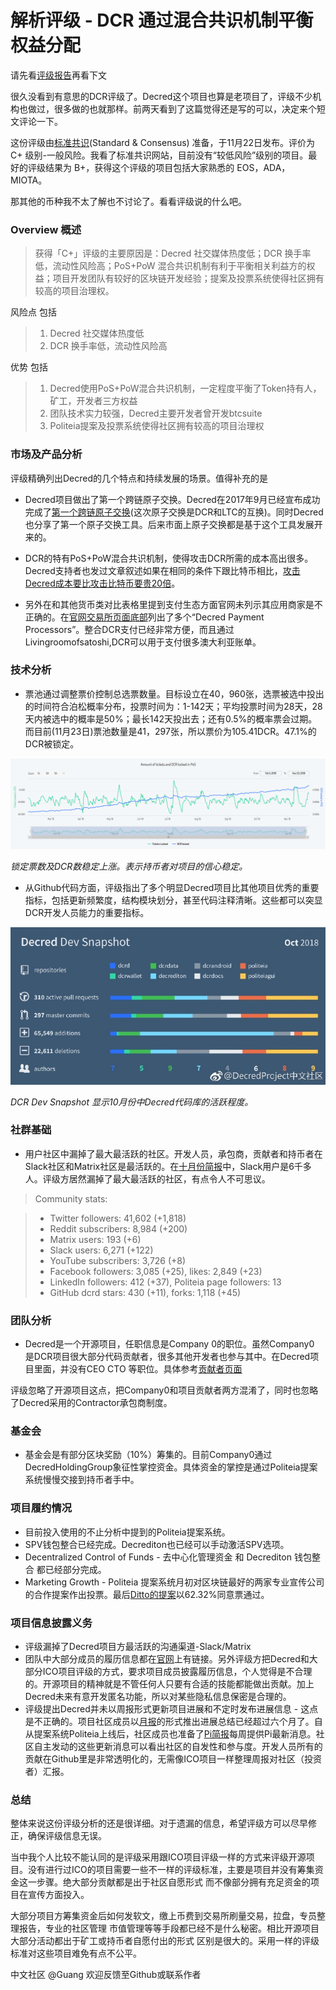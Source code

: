 # 解析评级 - DCR 通过混合共识机制平衡权益分配

请先看[评级报告](https://michelangelo.sncrating.com/report/168)再看下文

很久没看到有意思的DCR评级了。Decred这个项目也算是老项目了，评级不少机构也做过，很多做的也就那样。前两天看到了这篇觉得还是写的可以，决定来个短文评论一下。 

这份评级由[标准共识](https://www.sncrating.com/)(Standard & Consensus) 准备，于11月22日发布。评价为 C+ 级别-一般风险。我看了标准共识网站，目前没有“较低风险”级别的项目。最好的评级结果为 B+，获得这个评级的项目包括大家熟悉的 EOS，ADA，MIOTA。

那其他的币种我不太了解也不讨论了。看看评级说的什么吧。

### Overview 概述 
> 获得「C+」评级的主要原因是：Decred 社交媒体热度低；DCR 换手率低，流动性风险高；PoS+PoW 混合共识机制有利于平衡相关利益方的权益；项目开发团队有较好的区块链开发经验；提案及投票系统使得社区拥有较高的项目治理权。

风险点 包括 
> 1. Decred 社交媒体热度低 
> 2. DCR 换手率低，流动性风险高

优势 包括 
> 1. Decred使用PoS+PoW混合共识机制，一定程度平衡了Token持有人，矿工，开发者三方权益 
> 2. 团队技术实力较强，Decred主要开发者曾开发btcsuite
> 3. Politeia提案及投票系统使得社区拥有较高的项目治理权


### 市场及产品分析
评级精确列出Decred的几个特点和持续发展的场景。值得补充的是

* Decred项目做出了第一个跨链原子交换。Decred在2017年9月已经宣布成功完成了[第一个跨链原子交换](https://blog.decred.org/2017/09/20/On-Chain-Atomic-Swaps/)(这次原子交换是DCR和LTC的互换)。同时Decred也分享了第一个原子交换工具。后来市面上原子交换都是基于这个工具发展开来的。

* DCR的特有PoS+PoW混合共识机制，使得攻击DCR所需的成本高出很多。Decred支持者也发过文章叙述如果在相同的条件下跟比特币相比，[攻击Decred成本要比攻击比特币要贵20倍](https://medium.com/@guang.dcr/%E7%BF%BB%E8%AF%91-%E4%B8%80%E5%AF%B9%E4%B8%80%E6%AF%94%E8%BE%83-%E6%94%BB%E5%87%BBdecred%E8%A6%81%E6%AF%94%E6%94%BB%E5%87%BB%E6%AF%94%E7%89%B9%E5%B8%81-%E8%A6%81%E8%B4%B520%E5%80%8D-9d108a791e75)。

* 另外在和其他货币类对比表格里提到支付生态方面官网未列示其应用商家是不正确的。在[官网交易所页面底部](https://www.decred.org/exchanges/)列出了多个“Decred Payment Processors”。整合DCR支付已经非常方便，而且通过Livingroomofsatoshi,DCR可以用于支付很多澳大利亚账单。

### 技术分析

* 票池通过调整票价控制总选票数量。目标设立在40，960张，选票被选中投出的时间符合泊松概率分布，投票时间为：1-142天；平均投票时间为28天，28天内被选中的概率是50%；最长142天投出去；还有0.5%的概率票会过期。而目前(11月23日)票池数量是41，297张，所以票价为105.41DCR。47.1%的DCR被锁定。

![POSCHART](img/analysis-Standard_Consensus/POSCHART.png)

*锁定票数及DCR数稳定上涨。表示持币者对项目的信心稳定。*

* 从Github代码方面，评级指出了多个明显Decred项目比其他项目优秀的重要指标，包括更新频繁度，结构模块划分，甚至代码注释清晰。这些都可以突显DCR开发人员能力的重要指标。

![DevSnapshot](img/analysis-Standard_Consensus/DCRDevSnapshot.png)

*DCR Dev Snapshot 显示10月份中Decred代码库的活跃程度。*      

### 社群基础

* 用户社区中漏掉了最大最活跃的社区。开发人员，承包商，贡献者和持币者在Slack社区和Matrix社区是最活跃的。在[十月份简报](https://github.com/xaur/decred-news/blob/master/journal/201810.md)中，Slack用户是6千多人。评级方居然漏掉了最大最活跃的社区，有点令人不可思议。

> Community stats:

>* Twitter followers: 41,602 (+1,818)
>* Reddit subscribers: 8,984 (+200)
>* Matrix users: 193 (+6)
>* Slack users: 6,271 (+122)
>* YouTube subscribers: 3,726 (+8)
>* Facebook followers: 3,085 (+25), likes: 2,849 (+23)
>* LinkedIn followers: 412 (+37), Politeia page followers: 13
>* GitHub dcrd stars: 430 (+11), forks: 1,118 (+45)

### 团队分析

* Decred是一个开源项目，任职信息是Company 0的职位。虽然Company0 是DCR项目很大部分代码贡献者，很多其他开发者也参与其中。在Decred项目里面，并没有CEO CTO 等职位。具体参考[贡献者页面](https://www.decred.org/contributors/)

评级忽略了开源项目这点，把Company0和项目贡献者两方混淆了，同时也忽略了Decred采用的Contractor承包商制度。

### 基金会

* 基金会是有部分区块奖励（10%）筹集的。目前Company0通过DecredHoldingGroup象征性掌控资金。具体资金的掌控是通过Politeia提案系统慢慢交接到持币者手中。

### 项目履约情况

* 目前投入使用的不止分析中提到的Politeia提案系统。
* SPV钱包整合已经完成。Decrediton也已经可以手动激活SPV选项。
* Decentralized Control of Funds - 去中心化管理资金 和 Decrediton 钱包整合 都已经部分完成。
* Marketing Growth - Politeia 提案系统月初对区块链最好的两家专业宣传公司的合作提案作出投票。最后[Ditto的提案](https://proposals.decred.org/proposals/27f87171d98b7923a1bd2bee6affed929fa2d2a6e178b5c80a9971a92a5c7f50)以62.32%同意票通过。

### 项目信息披露义务

* 评级漏掉了Decred项目方最活跃的沟通渠道-Slack/Matrix
* 团队中大部分成员的履历信息都在[官网](https://www.decred.org/contributors/)上有链接。另外评级方把Decred和大部分ICO项目评级的方式，要求项目成员披露履历信息，个人觉得是不合理的。开源项目的精神就是不管任何人只要有合适的技能都能做出贡献。加上Decred未来有意开发匿名功能，所以对某些隐私信息保密是合理的。
* 评级提出Decred并未以周报形式更新项目进展和不定时发布进展信息 - 这点是不正确的。项目社区成员以[月报](https://github.com/xaur/decred-news/tree/master/journal)的形式推出进展总结已经超过六个月了。自从提案系统Politeia上线后，社区成员也准备了[Pi简报](https://github.com/RichardRed0x/politeia-digest)每周提供Pi最新消息。社区自主发动的这些更新消息可以看出社区的自发性和参与度。开发人员所有的贡献在Github里是非常透明化的，无需像ICO项目一样整理周报对社区（投资者）汇报。

### 总结 
整体来说这份评级分析的还是很详细。对于遗漏的信息，希望评级方可以尽早修正，确保评级信息无误。

当中我个人比较不能认同的是评级采用跟ICO项目评级一样的方式来评级开源项目。没有进行过ICO的项目需要一些不一样的评级标准，主要是项目并没有筹集资金这一步骤。绝大部分贡献都是出于社区自愿形式 而不像部分拥有充足资金的项目在宣传方面投入。

大部分项目方筹集资金后如何发软文，缴上币费到交易所刷量交易，拉盘，专员整理报告，专业的社区管理 市值管理等等手段都已经不是什么秘密。相比开源项目大部分活动都出于矿工或持币者自愿付出的形式 区别是很大的。采用一样的评级标准对这些项目难免有点不公平。

中文社区 @Guang
欢迎反馈至Github或联系作者


